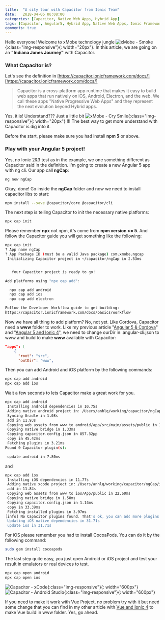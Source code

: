 ```yaml
---
title:  "A city tour with Capacitor from Ionic Team"
date:   2018-04-06 00:08:00
categories: [Capacitor, Native Web Apps, Hybrid App]
tags: [Capacitor, Angular5, Hybrid App, Native Web Apps, Ionic Framework]
comments: true
---
```


Hello everyone! Welcome to xMobe technology jungle ![xMobe - Smoke](https://s.w.org/images/core/emoji/2.4/svg/1f912.svg){:class="img-responsive"}{: width="20px"}. In this article, we are going on an **"Indiana Jones Journey"** with Capacitor.

### What Capacitor is?
Let's see the definition in [https://capacitor.ionicframework.com/docs/][https://capacitor.ionicframework.com/docs/]

>Capacitor is a cross-platform app runtime that makes it easy to build web apps that run natively on iOS, Android, Electron, and the web. We call these apps "Native Progressive Web Apps" and they represent the next evolution beyond Hybrid apps.

Yes, it is! Understand??? Just a little bit ![xMobe - Cry Smile](https://s.w.org/images/core/emoji/2.4/svg/1f602.svg){:class="img-responsive"}{: width="20px"} !!! The best way to get more understand with Capacitor is dig into it.

Before the start, please make sure you had install **npm 5** or above.

### Play with your Angular 5 project!
Yes, no Ionic 2&3 test as in the example, we one something different as Capacitor said in the definition. I'm going to create a new Angular 5 app with ng cli. Our app call **ngCap**:

```bash
ng new ngCap
```

Okay, done! Go inside the **ngCap** folder and now we need to install capacitor libs to start:

```bash
npm install --save @capacitor/core @capacitor/cli
```

The next step is telling Capacitor to init the necessary native platforms:

```bash
npx cap init
```

Please remember **npx** not npm, it's come from **npm version >= 5**. And follow the Capacitor guide you will get something like the following:

```bash
npx cap init
? App name ngCap
? App Package ID (must be a valid Java package) com.xmobe.ngcap
 Initializing Capacitor project in ~/capacitor/ngCap in 2.53ms


   Your Capacitor project is ready to go!  

Add platforms using "npx cap add":

  npx cap add android
  npx cap add ios
  npx cap add electron

Follow the Developer Workflow guide to get building:
https://capacitor.ionicframework.com/docs/basics/workflow
```

Now we have all thing to add platform? No, not yet. Like Cordova, Capacitor need a **www** folder to work. Like my previous article "[Angular 5 & Cordova][Angular 5 & Cordova]" and "[Angular 5 and Ionic 4][Angular 5 and Ionic 4]", we need to change ourDir in .angular-cli.json to www and build to make **www** available with Capacitor:

```json
"apps": [
    {
      "root": "src",
      "outDir": "www",
```

Then you can add Android and iOS platform by the following commands:

```bash
npx cap add android
npx cap add ios
```

Wait a few seconds to lets Capacitor make a great work for you.

```bash
npx cap add android
 Installing android dependencies in 10.75s
 Adding native android project in: /Users/anhlq/working/capacitor/ngCap/android in 97.10ms
 Syncing Gradle in 1.08s
 add in 11.93s
 Copying web assets from www to android/app/src/main/assets/public in 18.17ms
 Copying native bridge in 1.33ms
 Copying capacitor.config.json in 857.82μp
 copy in 45.42ms
 Fetching plugins in 3.21ms
Found 0 Capacitor plugin(s):

 update android in 7.80ms
```

and

```bash
npx cap add ios
 Installing iOS dependencies in 11.77s
 Adding native xcode project in: /Users/anhlq/working/capacitor/ngCap/ios in 71.25ms
 add in 11.84s
 Copying web assets from www to ios/App/public in 22.60ms
 Copying native bridge in 1.58ms
 Copying capacitor.config.json in 1.14ms
 copy in 33.39ms
 Fetching installed plugins in 3.97ms
[info] No Capacitor plugins found. That's ok, you can add more plugins later by npm installing them.
 Updating iOS native dependencies in 31.71s
 update ios in 31.71s
```

For iOS please remember you had to install CocoaPods. You can do it by the following command:

```bash
sudo gem install cocoapods
```

The last step quite easy, you just open Android or iOS project and test your result in emulators or real devices to test.

```bash
npx cap open android
npx cap open ios
```

![Capacitor - xCode](https://www.xmobe.com/wp-content/uploads/2018/04/Screen-Shot-2018-04-05-at-3.51.09-PM-1024x669.png){:class="img-responsive"}{: width="600px"}
![Capacitor - Android Studio](https://www.xmobe.com/wp-content/uploads/2018/04/Screen-Shot-2018-04-05-at-3.50.43-PM-1024x725.png){:class="img-responsive"}{: width="600px"}

If you need to make it work with Vue Project, no problem try with it but need some change that you can find in my other article with [Vue and Ionic 4][Vue and Ionic 4] to make Vue build in www folder. Yes, go ahead.

[Angular 5 & Cordova]: https://www.xmobe.com/angular/hybrid-app-from-angular-5-and-cordova/
[Angular 5 and Ionic 4]: https://www.xmobe.com/ionic/experiencing-ionic4-angular5-project-rc/
[Vue and Ionic 4]: https://www.xmobe.com/vue/vue-ionic-4-cordova-hybrid-lover/
[CocoaPods]: https://cocoapods.org/
[https://capacitor.ionicframework.com/docs/]: https://capacitor.ionicframework.com/docs/